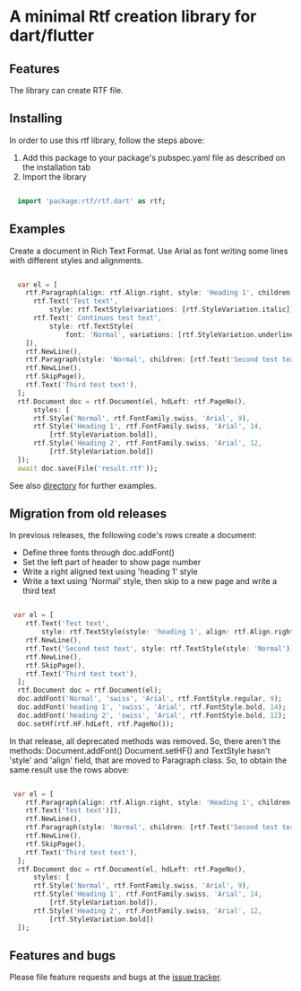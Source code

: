 <h1>A minimal Rtf creation library for dart/flutter</h1>

## Features

The library can create RTF file.

## Installing
In order to use this rtf library, follow the steps above:
<ol>
  <li>Add this package to your package's pubspec.yaml file as described on the installation tab</li>
  <li>Import the library</li>
</ol>

```dart

  import 'package:rtf/rtf.dart' as rtf;

```

## Examples


Create a document in Rich Text Format.
Use Arial as font writing some lines with different styles and alignments.

```dart

  var el = [
    rtf.Paragraph(align: rtf.Align.right, style: 'Heading 1', children: [
      rtf.Text('Test text',
          style: rtf.TextStyle(variations: [rtf.StyleVariation.italic])),
      rtf.Text(' Continuos test text',
          style: rtf.TextStyle(
              font: 'Normal', variations: [rtf.StyleVariation.underline]))
    ]),
    rtf.NewLine(),
    rtf.Paragraph(style: 'Normal', children: [rtf.Text('Second test text')]),
    rtf.NewLine(),
    rtf.SkipPage(),
    rtf.Text('Third test text'),
  ];
  rtf.Document doc = rtf.Document(el, hdLeft: rtf.PageNo(),
      styles: [
      rtf.Style('Normal', rtf.FontFamily.swiss, 'Arial', 9),
      rtf.Style('Heading 1', rtf.FontFamily.swiss, 'Arial', 14,
          [rtf.StyleVariation.bold]),
      rtf.Style('Heading 2', rtf.FontFamily.swiss, 'Arial', 12,
          [rtf.StyleVariation.bold])
  ]);
  await doc.save(File('result.rtf'));

```

See also <a href="https://github.com/micruo/rtf/tree/main/example">directory</a>  for further examples.

## Migration from old releases

In previous releases, the following code's rows create a document:
<ul>
  <li>Define three fonts  through doc.addFont()</li>
  <li>Set the left part of header to show page number</li>
  <li>Write a right aligned text using 'heading 1' style</li>
  <li>Write a text using 'Normal' style, then skip to a new page and write a third text</li>
</ul>


```dart

 var el = [
    rtf.Text('Test text',
        style: rtf.TextStyle(style: 'heading 1', align: rtf.Align.right)),
    rtf.NewLine(),
    rtf.Text('Second test text', style: rtf.TextStyle(style: 'Normal')),
    rtf.NewLine(),
    rtf.SkipPage(),
    rtf.Text('Third test text'),
  ];
  rtf.Document doc = rtf.Document(el);
  doc.addFont('Normal', 'swiss', 'Arial', rtf.FontStyle.regular, 9);
  doc.addFont('heading 1', 'swiss', 'Arial', rtf.FontStyle.bold, 14);
  doc.addFont('heading 2', 'swiss', 'Arial', rtf.FontStyle.bold, 12);
  doc.setHf(rtf.HF.hdLeft, rtf.PageNo());

```

In that release, all deprecated methods was removed. So, there aren't the methods:
Document.addFont()
Document.setHF()
and TextStyle hasn't 'style' and 'align' field, that are moved to Paragraph class.
So, to obtain the same result use the rows above:

```dart

 var el = [
    rtf.Paragraph(align: rtf.Align.right, style: 'Heading 1', children: [
    rtf.Text('Test text')]),
    rtf.NewLine(),
    rtf.Paragraph(style: 'Normal', children: [rtf.Text('Second test text')]),
    rtf.NewLine(),
    rtf.SkipPage(),
    rtf.Text('Third test text'),
  ];
  rtf.Document doc = rtf.Document(el, hdLeft: rtf.PageNo(),
      styles: [
      rtf.Style('Normal', rtf.FontFamily.swiss, 'Arial', 9),
      rtf.Style('Heading 1', rtf.FontFamily.swiss, 'Arial', 14,
          [rtf.StyleVariation.bold]),
      rtf.Style('Heading 2', rtf.FontFamily.swiss, 'Arial', 12,
          [rtf.StyleVariation.bold])
  ]);

```


## Features and bugs 

Please file feature requests and bugs at the <a href="https://github.com/micruo/rtf/issues">issue tracker</a>.

